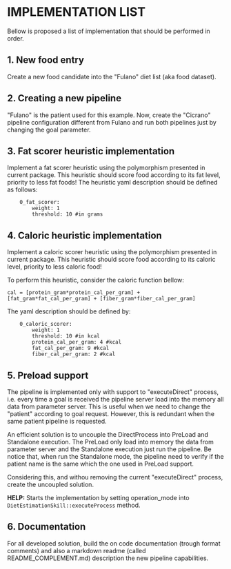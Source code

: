 
# IMPLEMENTATION LIST

Bellow is proposed a list of implementation that should be performed in order.

## 1. New food entry

Create a new food candidate into the "Fulano" diet list (aka food dataset).

## 2. Creating a new pipeline

"Fulano" is the patient used for this example. Now, create the "Cicrano" pipeline configuration different from Fulano and run both pipelines just by changing the goal parameter.

## 3. Fat scorer heuristic implementation
Implement a fat scorer heuristic using the polymorphism presented in current package.
This heuristic should score food according to its fat level, priority to less fat foods!
The heuristic yaml description should be defined as follows:

```
    0_fat_scorer:
        weight: 1
        threshold: 10 #in grams
```

## 4. Caloric heuristic implementation

Implement a caloric scorer heuristic using the polymorphism presented in current package. 
This heuristic should score food according to its caloric level, priority to less caloric food!


To perform this heuristic, consider the caloric function bellow:

```
cal = [protein_gram*protein_cal_per_gram] + [fat_gram*fat_cal_per_gram] + [fiber_gram*fiber_cal_per_gram]
```

The yaml description should be defined by:

```
    0_caloric_scorer:
        weight: 1
        threshold: 10 #in kcal
        protein_cal_per_gram: 4 #kcal
        fat_cal_per_gram: 9 #kcal
        fiber_cal_per_gram: 2 #kcal
```

## 5. Preload support

The pipeline is implemented only with support to "executeDirect" process, i.e. every time a goal is received the pipeline server load into the memory all 
data from parameter server. This is useful when we need to change the "patient" according to goal request. However, this is redundant when
the same patient pipeline is requested. 

An efficient solution is to uncouple the DirectProcess into PreLoad and Standalone execution. The PreLoad only load into memory the data 
from parameter server and the Standalone execution just run the pipeline. Be notice that, when run the Standalone mode, 
the pipeline need to verify if the patient name is the same which the one used in PreLoad support. 

Considering this, and withou removing the current "executeDirect" process, create the uncoupled solution.

**HELP:** Starts the implementation by setting operation_mode into ```DietEstimationSkill::executeProcess``` method.

## 6. Documentation

For all developed solution, build the on code documentation (trough format comments) and also a markdown readme (called README_COMPLEMENT.md) description the new pipeline capabilities.